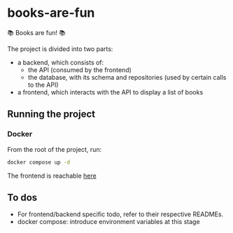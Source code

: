 # books-are-fun
📚 Books are fun! 📚

The project is divided into two parts:
- a backend, which consists of:
  - the API (consumed by the frontend)
  - the database, with its schema and repositories (used by certain calls to the API)
- a frontend, which interacts with the API to display a list of books


## Running the project

### Docker
From the root of the project, run:
```bash
docker compose up -d
```
The frontend is reachable [here](http://127.0.0.1:1234)


## To dos

- For frontend/backend specific todo, refer to their respective READMEs.
- docker compose: introduce environment variables at this stage
